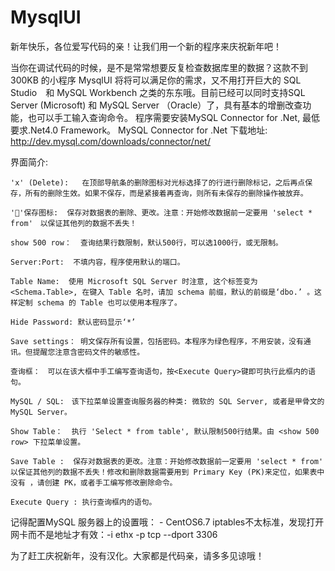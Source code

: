 # MysqlUI
新年快乐，各位爱写代码的亲！让我们用一个新的程序来庆祝新年吧！

当你在调试代码的时候，是不是常常想要反复检查数据库里的数据？这款不到 300KB 的小程序 MysqlUI 将将可以满足你的需求，又不用打开巨大的 SQL Studio　和 MySQL Workbench 之类的东东哦。目前已经可以同时支持SQL Server (Microsoft) 和 MySQL Server （Oracle）了，具有基本的增删改查功能，也可以手工输入查询命令。
程序需要安装MySQL Connector for .Net, 最低要求.Net4.0 Framework。 MySQL Connector for .Net 下载地址:
http://dev.mysql.com/downloads/connector/net/


界面简介:	
	
	'x' (Delete):   在顶部导航条的删除图标对光标选择了的行进行删除标记，之后再点保存，所有的删除生效。如果不保存，而是紧接着再查询，则所有未保存的删除操作被放弃。

	'💾'保存图标:  保存对数据表的删除、更改。注意：开始修改数据前一定要用 'select * from'　以保证其他列的数据不丢失！

	show 500 row：  查询结果行数限制，默认500行，可以选1000行，或无限制。

	Server:Port:  不填内容，程序使用默认的端口。

	Table Name:  使用 Microsoft SQL Server 时注意, 这个标签变为 <Schema.Table>, 在键入 Table 名时，请加 schema 前缀，默认的前缀是‘dbo.’ 。这样定制 schema 的 Table 也可以使用本程序了。

	Hide Password: 默认密码显示‘*’

	Save settings： 明文保存所有设置，包括密码。本程序为绿色程序，不用安装，没有通讯。但提醒您注意含密码文件的敏感性。

	查询框：　可以在该大框中手工编写查询语句，按<Execute Query>键即可执行此框内的语句。

	MySQL / SQL:　该下拉菜单设置查询服务器的种类: 微软的 SQL Server, 或者是甲骨文的 MySQL Server。

	Show Table：  执行 'Select * from table', 默认限制500行结果。由 <show 500 row> 下拉菜单设置。

	Save Table :  保存对数据表的更改。注意：开始修改数据前一定要用 'select * from'　以保证其他列的数据不丢失！修改和删除数据需要用到 Primary Key (PK)来定位，如果表中没有 ，请创建 PK，或者手工编写修改删除命令。

	Execute Query : 执行查询框内的语句。
		
	
记得配置MySQL 服务器上的设置哦：
	- CentOS6.7 iptables不太标准，发现打开网卡而不是地址才有效：-i ethx -p tcp --dport 3306 
	
为了赶工庆祝新年，没有汉化。大家都是代码亲，请多多见谅哦！

